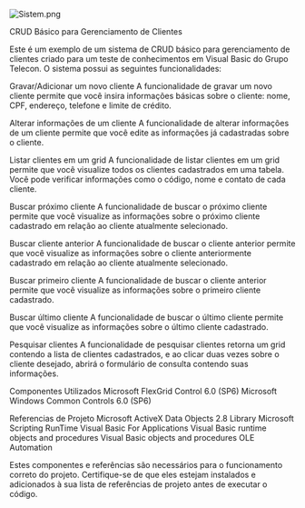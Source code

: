 ![Sistem.png](https://github.com/fdfcosta-telecon/teste-telecon-vb6/blob/develop/img/Sistema.png?raw=true)

<p style="font-size:20px font-weight: bold">CRUD Básico para Gerenciamento de Clientes</p>
Este é um exemplo de um sistema de CRUD básico para gerenciamento de clientes criado para um teste de conhecimentos em Visual Basic do Grupo Telecon. 
O sistema possui as seguintes funcionalidades:

Gravar/Adicionar um novo cliente
A funcionalidade de gravar um novo cliente permite que você insira informações básicas sobre o cliente: nome, CPF, endereço, telefone e limite de crédito.

Alterar informações de um cliente
A funcionalidade de alterar informações de um cliente permite que você edite as informações já cadastradas sobre o cliente.

Listar clientes em um grid
A funcionalidade de listar clientes em um grid permite que você visualize todos os clientes cadastrados em uma tabela. Você pode verificar informações como o código, nome e contato de cada cliente.

Buscar próximo cliente
A funcionalidade de buscar o próximo cliente permite que você visualize as informações sobre o próximo cliente cadastrado em relação ao cliente atualmente selecionado.

Buscar cliente anterior
A funcionalidade de buscar o cliente anterior permite que você visualize as informações sobre o cliente anteriormente cadastrado em relação ao cliente atualmente selecionado.

Buscar primeiro cliente
A funcionalidade de buscar o cliente anterior permite que você visualize as informações sobre o primeiro cliente cadastrado.

Buscar último cliente
A funcionalidade de buscar o último cliente permite que você visualize as informações sobre o último cliente cadastrado.

Pesquisar clientes 
A funcionalidade de pesquisar clientes retorna um grid contendo a lista de clientes cadastrados, e ao clicar duas vezes sobre o cliente desejado, abrirá o formulário de consulta contendo suas informações.

Componentes Utilizados
Microsoft FlexGrid Control 6.0 (SP6)
Microsoft Windows Common Controls 6.0 (SP6)

Referencias de Projeto
Microsoft ActiveX Data Objects 2.8 Library
Microsoft Scripting RunTime
Visual Basic For Applications
Visual Basic runtime objects and procedures
Visual Basic objects and procedures
OLE Automation

Estes componentes e referências são necessários para o funcionamento correto do projeto. Certifique-se de que eles estejam instalados e adicionados à sua lista de referências de projeto antes de executar o código.

